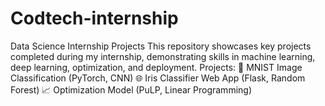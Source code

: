 # Codtech-internship
Data Science Internship Projects This repository showcases key projects completed during my internship, demonstrating skills in machine learning, deep learning, optimization, and deployment.  Projects: 🧠 MNIST Image Classification (PyTorch, CNN)  🌐 Iris Classifier Web App (Flask, Random Forest)  📈 Optimization Model (PuLP, Linear Programming)
